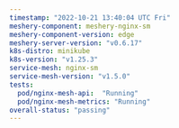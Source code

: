 ```yaml
---
timestamp: "2022-10-21 13:40:04 UTC Fri"
meshery-component: meshery-nginx-sm
meshery-component-version: edge
meshery-server-version: "v0.6.17"
k8s-distro: minikube
k8s-version: "v1.25.3"
service-mesh: nginx-sm
service-mesh-version: "v1.5.0"
tests:
  pod/nginx-mesh-api:  "Running"
  pod/nginx-mesh-metrics: "Running"
overall-status: "passing"
---
```

